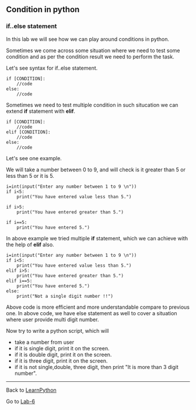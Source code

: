 ## Condition in python

### if..else statement

In this lab we will see how we can play around conditions in python.

Sometimes we come across some situation where we need to test some condition and as per the condition result we need to perform the task.

Let's see syntax for if..else statement.

    if [CONDITION]:
        //code
    else:
        //code

Sometimes we need to test multiple condition in such situcation we can extend **if** statement with **elif**.

    if [CONDITION]:
        //code
    elif [CONDITION]:
        //code
    else:
        //code

Let's see one example.

We will take a number between 0 to 9, and will check is it greater than 5 or less than 5 or it is 5.

    i=int(input("Enter any number between 1 to 9 \n"))
    if i<5:
        print("You have entered value less than 5.")

    if i>5:
        print("You have entered greater than 5.")

    if i==5:
        print("You have entered 5.")

In above example we tried multiple **if** statement, which we can achieve with the help of **elif** also.

    i=int(input("Enter any number between 1 to 9 \n"))
    if i<5:
        print("You have entered value less than 5.")
    elif i>5:
        print("You have entered greater than 5.")
    elif i==5:
        print("You have entered 5.")
    else:
        print("Not a single digit number !!")

Above code is more efficient and more understandable compare to previous one. In above code, we have else statement as well to cover a situation where user provide multi digit number.

Now try to write a python script, which will
- take a number from user
- if it is single digit, print it on the screen.
- if it is double digit, print it on the screen.
- if it is three digit, print it on the screen.
- if it is not single,double, three digit, then print "It is more than 3 digit number".

------

Back to [LearnPython](../Readme.md)

Go to [Lab-6](../Lab-6/Readme.md)
